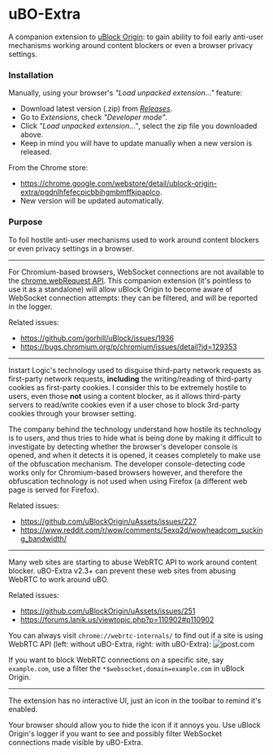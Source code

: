 # uBO-Extra

A companion extension to [uBlock Origin](https://github.com/gorhill/uBlock): to gain ability to foil early anti-user mechanisms working around content blockers or even a browser privacy settings.

### Installation

Manually, using your browser's _"Load unpacked extension..."_ feature:
- Download latest version (.zip) from [_Releases_](https://github.com/gorhill/uBO-Extra/releases).
- Go to _Extensions_, check _"Developer mode"_.
- Click _"Load unpacked extension..."_, select the zip file you downloaded above.
- Keep in mind you will have to update manually when a new version is released.

From the Chrome store:
- <https://chrome.google.com/webstore/detail/ublock-origin-extra/pgdnlhfefecpicbbihgmbmffkjpaplco>.
- New version will be updated automatically.

### Purpose

To foil hostile anti-user mechanisms used to work around content blockers or even privacy settings in a browser.

***

For Chromium-based browsers, WebSocket connections are not available to the [chrome.webRequest API](https://developer.chrome.com/extensions/webRequest). This companion extension (it's pointless to use it as a standalone) will allow uBlock Origin to become aware of WebSocket connection attempts: they can be filtered, and will be reported in the logger.

Related issues:

- <https://github.com/gorhill/uBlock/issues/1936>
- <https://bugs.chromium.org/p/chromium/issues/detail?id=129353>

***

Instart Logic's technology used to disguise third-party network requests as first-party network requests, **including** the writing/reading of third-party cookies as first-party cookies. I consider this to be extremely hostile to users, even those **not** using a content blocker, as it allows third-party servers to read/write cookies even if a user chose to block 3rd-party cookies through your browser setting.

The company behind the technology understand how hostile its technology is to users, and thus tries to hide what is being done by making it difficult to investigate by detecting whether the browser's developer console is opened, and when it detects it is opened, it ceases completely to make use of the obfuscation mechanism. The developer console-detecting code works only for Chromium-based browsers however, and therefore the obfuscation technology is not used when using Firefox (a different web page is served for Firefox).

Related issues:

- <https://github.com/uBlockOrigin/uAssets/issues/227>
- <https://www.reddit.com/r/wow/comments/5exq2d/wowheadcom_sucking_bandwidth/>

***

Many web sites are starting to abuse WebRTC API to work around content blocker. uBO-Extra v2.3+ can prevent these web sites from abusing WebRTC to work around uBO.

Related issues:
- <https://github.com/uBlockOrigin/uAssets/issues/251>
- <https://forums.lanik.us/viewtopic.php?p=110902#p110902>

You can always visit `chrome://webrtc-internals/` to find out if a site is using WebRTC API (left: without uBO-Extra, right: with uBO-Extra):
![jpost.com](https://cloud.githubusercontent.com/assets/585534/21578491/5f238ad6-cf50-11e6-9d27-a46e5e4673db.png)

If you want to block WebRTC connections on a specific site, say `example.com`, use a filter the `*$websocket,domain=example.com` in uBlock Origin.

***

The extension has no interactive UI, just an icon in the toolbar to remind it's enabled.

Your browser should allow you to hide the icon if it annoys you. Use uBlock Origin's logger if you want to see and possibly filter WebSocket connections made visible by uBO-Extra.
